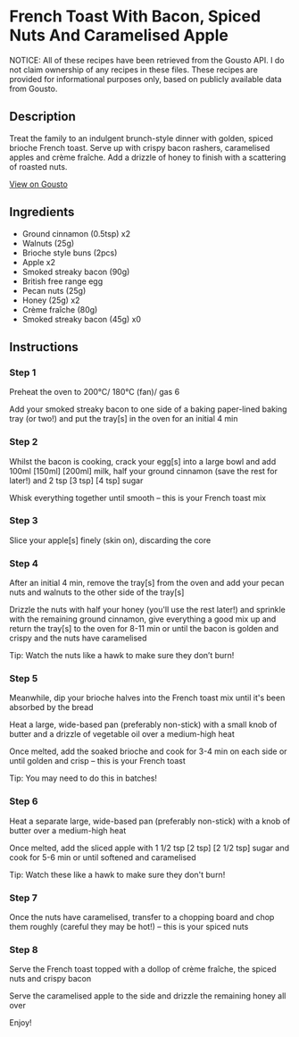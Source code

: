 # French Toast With Bacon, Spiced Nuts And Caramelised Apple

NOTICE: All of these recipes have been retrieved from the Gousto API. I do not claim ownership of any recipes in these files. These recipes are provided for informational purposes only, based on publicly available data from Gousto.

## Description

Treat the family to an indulgent brunch-style dinner with golden, spiced brioche French toast. Serve up with crispy bacon rashers, caramelised apples and crème fraîche. Add a drizzle of honey to finish with a scattering of roasted nuts.

[View on Gousto](https://www.gousto.co.uk/recipes/cookbook/french-toast-with-bacon-spiced-nuts-and-caramelised-apples)

## Ingredients

- Ground cinnamon (0.5tsp) x2
- Walnuts (25g)
- Brioche style buns (2pcs)
- Apple x2
- Smoked streaky bacon (90g)
- British free range egg
- Pecan nuts (25g)
- Honey (25g) x2
- Crème fraîche (80g)
- Smoked streaky bacon (45g) x0

## Instructions


### Step 1

Preheat the oven to 200°C/ 180°C (fan)/ gas 6

Add your smoked streaky bacon to one side of a baking paper-lined baking tray (or two!) and put the tray[s] in the oven for an initial 4 min


### Step 2

Whilst the bacon is cooking, crack your egg[s] into a large bowl and add 100ml <span class="text-purple">[150ml]</span> <span class="text-danger">[200ml]</span> milk, half your ground cinnamon (save the rest for later!) and 2 tsp<span class="text-purple"> [3 tsp]</span> <span class="text-danger">[4 tsp]</span> sugar

Whisk everything together until smooth – this is your French toast mix


### Step 3

Slice your apple[s] finely (skin on), discarding the core


### Step 4

After an initial 4 min, remove the tray[s] from the oven and add your pecan nuts and walnuts to the other side of the tray[s]

Drizzle the nuts with half your honey (you'll use the rest later!) and sprinkle with the remaining ground cinnamon, give everything a good mix up and return the tray[s] to the oven for 8-11 min or until the bacon is golden and crispy and the nuts have caramelised

Tip: Watch the nuts like a hawk to make sure they don’t burn!


### Step 5

Meanwhile, dip your brioche halves into the French toast mix until it's been absorbed by the bread

Heat a large, wide-based pan (preferably non-stick) with a small knob of butter and a drizzle of vegetable oil over a medium-high heat

Once melted, add the soaked brioche and cook for 3-4 min on each side or until golden and crisp – this is your French toast

Tip: You may need to do this in batches!


### Step 6

Heat a separate large, wide-based pan (preferably non-stick) with a knob of butter over a medium-high heat

Once melted, add the sliced apple with 1 1/2 tsp <span class="text-purple">[2 tsp]</span> <span class="text-danger">[2 1/2 tsp]</span> sugar and cook for 5-6 min or until softened and caramelised

Tip: Watch these like a hawk to make sure they don't burn!


### Step 7

Once the nuts have caramelised, transfer to a chopping board and chop them roughly (careful they may be hot!)  – this is your spiced nuts

### Step 8

Serve the French toast topped with a dollop of crème fraîche, the spiced nuts and crispy bacon

Serve the caramelised apple to the side and drizzle the remaining honey all over

Enjoy!

